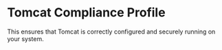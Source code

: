 # Tomcat Compliance Profile

This ensures that Tomcat is correctly configured and securely running on your system.
